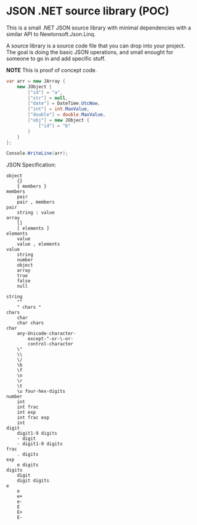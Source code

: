 # JSON .NET source library (POC)

This is a small .NET JSON source library with minimal dependencies with a
similar API to Newtonsoft.Json.Linq. 

A source library is a source code file that you can drop into your project. The
goal is doing the basic JSON operations, and small enought for someone to go in
and add specific stuff.

**NOTE** This is proof of concept code.

```cs
var arr = new JArray {
    new JObject {
        ["id"] = "a",
        ["str"] = null,
        ["date"] = DateTime.UtcNow,
        ["int"] = int.MaxValue,
        ["double"] = double.MaxValue, 
        ["obj"] = new JObject {
            ["id"] = "b"
        }
    }
};

Console.WriteLine(arr);
```

JSON Specification:

```
object
    {}
    { members }
members
    pair
    pair , members
pair
    string : value
array
    []
    [ elements ]
elements
    value 
    value , elements
value
    string
    number
    object
    array
    true
    false
    null

string
    ""
    " chars "
chars
    char
    char chars
char
    any-Unicode-character-
        except-"-or-\-or-
        control-character
    \"
    \\
    \/
    \b
    \f
    \n
    \r
    \t
    \u four-hex-digits
number
    int
    int frac
    int exp
    int frac exp
    int
digit
    digit1-9 digits 
    - digit
    - digit1-9 digits
frac
    . digits
exp
    e digits
digits
    digit
    digit digits
e
    e
    e+
    e-
    E
    E+
    E-
```
